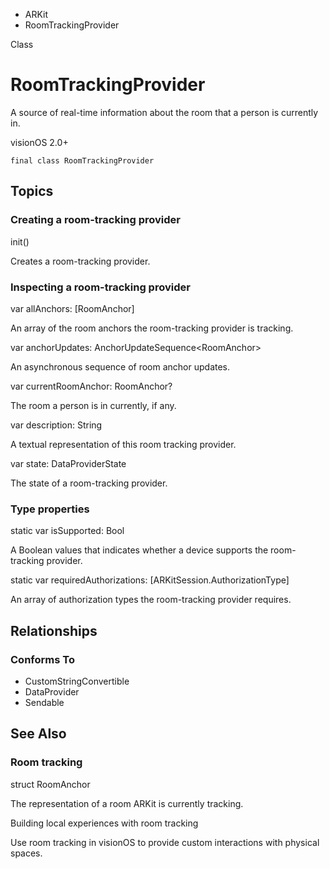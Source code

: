 

- ARKit
-  RoomTrackingProvider 

Class

# RoomTrackingProvider

A source of real-time information about the room that a person is currently in.

visionOS 2.0+

``` source
final class RoomTrackingProvider
```

## Topics

### Creating a room-tracking provider

init()

Creates a room-tracking provider.

### Inspecting a room-tracking provider

var allAnchors: [RoomAnchor]

An array of the room anchors the room-tracking provider is tracking.

var anchorUpdates: AnchorUpdateSequence&lt;RoomAnchor>

An asynchronous sequence of room anchor updates.

var currentRoomAnchor: RoomAnchor?

The room a person is in currently, if any.

var description: String

A textual representation of this room tracking provider.

var state: DataProviderState

The state of a room-tracking provider.

### Type properties

static var isSupported: Bool

A Boolean values that indicates whether a device supports the room-tracking provider.

static var requiredAuthorizations: [ARKitSession.AuthorizationType]

An array of authorization types the room-tracking provider requires.

## Relationships

### Conforms To

- CustomStringConvertible
- DataProvider
- Sendable

## See Also

### Room tracking

struct RoomAnchor

The representation of a room ARKit is currently tracking.

Building local experiences with room tracking

Use room tracking in visionOS to provide custom interactions with physical spaces.

